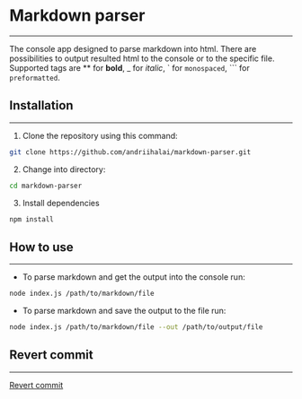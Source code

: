 # Markdown parser
---
The console app designed to parse markdown into html. There are possibilities to output resulted html to the console or to the specific file. Supported tags are ** for **bold**, _ for _italic_, \` for `monospaced`, \`\`\` for ```preformatted```. 

## Installation
---
1. Clone the repository using this command:
```bash
git clone https://github.com/andriihalai/markdown-parser.git
```
2. Change into directory:
```bash
cd markdown-parser
```
3. Install dependencies
```bash
npm install
```

## How to use
---
* To parse markdown and get the output into the console run:
```bash
node index.js /path/to/markdown/file
```
* To parse markdown and save the output to the file run:
```bash
node index.js /path/to/markdown/file --out /path/to/output/file
```

## Revert commit
---
[Revert commit](https://github.com/andriihalai/markdown-parser/commit/cd5ba56737eded9d6afdfb616ca5098757f28bd1)